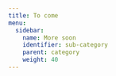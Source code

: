 ```yaml
---
title: To come
menu:
  sidebar:
    name: More soon
    identifier: sub-category
    parent: category
    weight: 40
---
```

